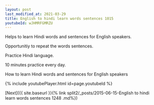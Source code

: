 ```yaml
---
layout: post
last_modified_at: 2021-03-29
title: English to hindi learn words sentences 1015 
youtubeId: wJHMRFGMRZU
---
```

 
 
Helps to learn Hindi words and sentences for English speakers.

Opportunitiy to repeat the words sentences. 

Practice Hindi language. 
 
10 minutes practice every day. 
 
How to learn Hindi words and sentences for English speakers 
 
{% include youtubePlayer.html id=page.youtubeId %}
 
 
[Next]({{ site.baseurl }}{% link  split2/_posts/2015-06-15-English to hindi learn words sentences 1248 .md%})
 

